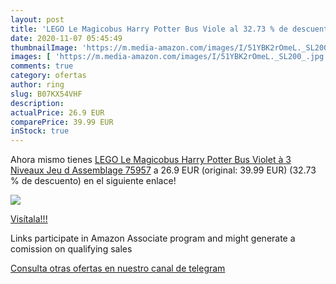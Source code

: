 ```yaml
---
layout: post
title: 'LEGO Le Magicobus Harry Potter Bus Viole al 32.73 % de descuento'
date: 2020-11-07 05:45:49
thumbnailImage: 'https://m.media-amazon.com/images/I/51YBK2rOmeL._SL200_.jpg'
images: [ 'https://m.media-amazon.com/images/I/51YBK2rOmeL._SL200_.jpg' ]
comments: true
category: ofertas
author: ring
slug: B07KX54VHF
description:
actualPrice: 26.9 EUR
comparePrice: 39.99 EUR
inStock: true
---
```


Ahora mismo tienes [LEGO Le Magicobus Harry Potter Bus Violet à 3 Niveaux Jeu d Assemblage  75957](https://www.amazon.fr/dp/B07KX54VHF/?tag=redken012-21) a 26.9 EUR (original: 39.99 EUR) (32.73 %  de descuento) en el siguiente enlace!

[![](https://m.media-amazon.com/images/I/51YBK2rOmeL._SL200_.jpg)](https://www.amazon.fr/dp/B07KX54VHF/?tag=redken012-21)

[Visítala!!!](https://www.amazon.fr/dp/B07KX54VHF/?tag=redken012-21)

Links participate in Amazon Associate program and might generate a comission on qualifying sales

[Consulta otras ofertas en nuestro canal de telegram](https://t.me/s/ofertas25)
